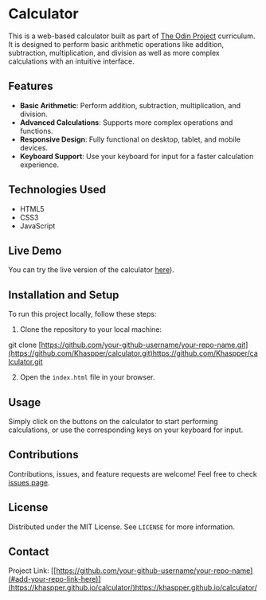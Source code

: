 # Calculator

This is a web-based calculator built as part of [The Odin Project](https://www.theodinproject.com/) curriculum. It is designed to perform basic arithmetic operations like addition, subtraction, multiplication, and division as well as more complex calculations with an intuitive interface.

## Features

- **Basic Arithmetic**: Perform addition, subtraction, multiplication, and division.
- **Advanced Calculations**: Supports more complex operations and functions.
- **Responsive Design**: Fully functional on desktop, tablet, and mobile devices.
- **Keyboard Support**: Use your keyboard for input for a faster calculation experience.

## Technologies Used

- HTML5
- CSS3
- JavaScript

## Live Demo

You can try the live version of the calculator [here]([#add-your-live-demo-link-here](https://khaspper.github.io/calculator/)https://khaspper.github.io/calculator/)).

## Installation and Setup

To run this project locally, follow these steps:

1. Clone the repository to your local machine:

git clone [https://github.com/your-github-username/your-repo-name.git](https://github.com/Khaspper/calculator.git)https://github.com/Khaspper/calculator.git

2. Open the `index.html` file in your browser.

## Usage

Simply click on the buttons on the calculator to start performing calculations, or use the corresponding keys on your keyboard for input.

## Contributions

Contributions, issues, and feature requests are welcome! Feel free to check [issues page](#add-your-issues-link-here).

## License

Distributed under the MIT License. See `LICENSE` for more information.

## Contact

Project Link: [[https://github.com/your-github-username/your-repo-name](#add-your-repo-link-here)](https://khaspper.github.io/calculator/)https://khaspper.github.io/calculator/
